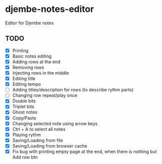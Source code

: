 # djembe-notes-editor
Editor for Djembe notes

## TODO

- [x] Printing
- [x] Basic notes editing
- [x] Adding rows at the end
- [x] Removing rows
- [x] Injecting rows in the middle
- [x] Editing title
- [x] Editing tempo
- [ ] Adding titles/description for rows (to describe rythm parts)
- [ ] Changing row repeat/play once
- [x] Double bits
- [x] Triplet bits
- [x] Ghost notes
- [x] Copy/Paste
- [x] Changing selected note using arrow keys
- [x] Ctrl + A to select all notes
- [x] Playing rythm
- [x] Saving/Loading from file
- [x] Saving/Loading from browser cache
- [x] Fix bug with printing empty page at the end, when there is nothing but Add row btn
